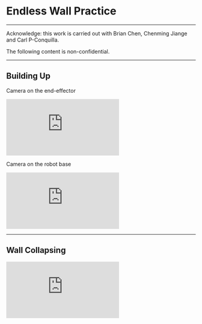 # Endless Wall Practice

--- 
Acknowledge: this work is carried out with Brian Chen, Chenming Jiange and Carl P-Conquilla. 

The following content is non-confidential.

---

## Building Up

Camera on the end-effector 
<iframe id="iframe" onload="adjustIframe();" src="https://www.youtube.com/embed/q4J2u6jl-xE" title="YouTube video player" frameborder="0" allow="accelerometer; autoplay; clipboard-write; encrypted-media; gyroscope; picture-in-picture" allowfullscreen></iframe>


Camera on the robot base
<iframe id="iframe" onload="adjustIframe();" src="https://www.youtube.com/embed/9lDs_dZJ99Q" title="YouTube video player" frameborder="0" allow="accelerometer; autoplay; clipboard-write; encrypted-media; gyroscope; picture-in-picture" allowfullscreen></iframe>

---
## Wall Collapsing


<iframe id="iframe" onload="adjustIframe();" src="https://www.youtube.com/embed/L2X0VlFxMjM" title="YouTube video player" frameborder="0" allow="accelerometer; autoplay; clipboard-write; encrypted-media; gyroscope; picture-in-picture" allowfullscreen></iframe>